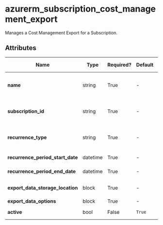 # azurerm_subscription_cost_management_export

Manages a Cost Management Export for a Subscription.

## Attributes

| Name | Type | Required? | Default  | possible values | Description |
| ---- | ---- | --------- | -------- | ----------- | ----------- |
| **name** | string | True | -  |  -  | Specifies the name of the Cost Management Export. Changing this forces a new resource to be created. | 
| **subscription_id** | string | True | -  |  -  | The id of the subscription on which to create an export. Changing this forces a new resource to be created. | 
| **recurrence_type** | string | True | -  |  `Annually`, `Daily`, `Monthly`, `Weekly`  | How often the requested information will be exported. Valid values include `Annually`, `Daily`, `Monthly`, `Weekly`. | 
| **recurrence_period_start_date** | datetime | True | -  |  -  | The date the export will start capturing information. | 
| **recurrence_period_end_date** | datetime | True | -  |  -  | The date the export will stop capturing information. | 
| **export_data_storage_location** | block | True | -  |  -  | A `export_data_storage_location` block. | 
| **export_data_options** | block | True | -  |  -  | A `export_data_options` block. | 
| **active** | bool | False | `True`  |  -  | Is the cost management export active? Default is `true`. | 

